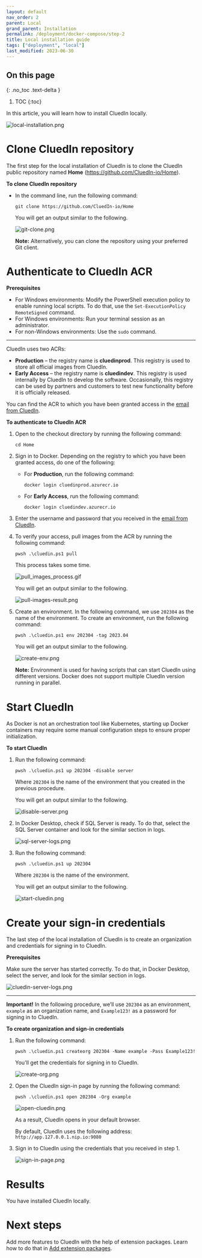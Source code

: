 ```yaml
---
layout: default
nav_order: 2
parent: Local
grand_parent: Installation
permalink: /deployment/docker-compose/step-2
title: Local installation guide
tags: ["deployment", "local"]
last_modified: 2023-06-30
---
```

## On this page
{: .no_toc .text-delta }
1. TOC
{:toc}

In this article, you will learn how to install CluedIn locally.

![local-installation.png](../../assets/images/local-install/local-installation.png)

# Clone CluedIn repository

The first step for the local installation of CluedIn is to clone the CluedIn public repository named **Home** (https://github.com/CluedIn-io/Home).

**To clone CluedIn repository**

- In the command line, run the following command:

    `git clone https://github.com/CluedIn-io/Home`

    You will get an output similar to the following.

    ![git-clone.png](../../assets/images/local-install/git-clone.png)

    **Note:** Alternatively, you can clone the repository using your preferred Git client.

# Authenticate to CluedIn ACR

**Prerequisites**

- For Windows environments: Modify the PowerShell execution policy to enable running local scripts. To do that, use the `Set-ExecutionPolicy RemoteSigned` command.
- For Windows environments: Run your terminal session as an administrator.
- For non-Windows environments: Use the `sudo` command.

<hr>

CluedIn uses two ACRs:

- **Production** – the registry name is **cluedinprod**. This registry is used to store all official images from CluedIn.
- **Early Access** – the registry name is **cluedindev**. This registry is used internally by CluedIn to develop the software. Occasionally, this registry can be used by partners and customers to test new functionality before it is officially released.

You can find the ACR to which you have been granted access in the <a href="/deployment/docker-compose/step-1#get-access-to-CluedIn-container-registry">email from CluedIn</a>.

**To authenticate to CluedIn ACR**

1. Open to the checkout directory by running the following command:

    `cd Home`

1. Sign in to Docker. Depending on the registry to which you have been granted access, do one of the following:

    - For **Production**, run the following command:

        `docker login cluedinprod.azurecr.io`

    - For **Early Access**, run the following command:

        `docker login cluedindev.azurecr.io`

1. Enter the username and password that you received in the <a href="/deployment/docker-compose/step-1#get-access-to-CluedIn-container-registry">email from CluedIn</a>.

1. To verify your access, pull images from the ACR by running the following command:

    `pwsh .\cluedin.ps1 pull`

    This process takes some time.

    ![pull_images_process.gif](../../assets/images/local-install/pull_images_process.gif)

    You will get an output similar to the following.

    ![pull-images-result.png](../../assets/images/local-install/pull-images-result.png)

1. Create an environment. In the following command, we use `202304` as the name of the environment. To create an environment, run the following command:

    `pwsh .\cluedin.ps1 env 202304 -tag 2023.04`

    You will get an output similar to the following.

    ![create-env.png](../../assets/images/local-install/create-env.png)

    **Note:** Environment is used for having scripts that can start CluedIn using different versions. Docker does not support multiple CluedIn version running in parallel.

# Start CluedIn

As Docker is not an orchestration tool like Kubernetes, starting up Docker containers may require some manual configuration steps to ensure proper initialization.

**To start CluedIn**

1. Run the following command:

    `pwsh .\cluedin.ps1 up 202304 -disable server`

    Where `202304` is the name of the environment that you created in the previous procedure.

    You will get an output similar to the following.

    ![disable-server.png](../../assets/images/local-install/disable-server.png)

1. In Docker Desktop, check if SQL Server is ready. To do that, select the SQL Server container and look for the similar section in logs.

    ![sql-server-logs.png](../../assets/images/local-install/sql-server-logs.png)

1. Run the following command:

   `pwsh .\cluedin.ps1 up 202304`

    Where `202304` is the name of the environment.

    You will get an output similar to the following.

    ![start-cluedin.png](../../assets/images/local-install/start-cluedin.png)

# Create your sign-in credentials

The last step of the local installation of CluedIn is to create an organization and credentials for signing in to CluedIn.

**Prerequisites**

Make sure the server has started correctly. To do that, in Docker Desktop, select the server, and look for the similar section in logs.

![cluedin-server-logs.png](../../assets/images/local-install/cluedin-server-logs.png)

<hr>

**Important!** In the following procedure, we’ll use `202304` as an environment, `example` as an organization name, and `Example123!` as a password for signing in to CluedIn.

**To create organization and sign-in credentials**

1. Run the following command:

    `pwsh .\cluedin.ps1 createorg 202304 -Name example -Pass Example123!`

    You'll get the credentials for signing in to CluedIn.

    ![create-org.png](../../assets/images/local-install/create-org.png)

1. Open the CluedIn sign-in page by running the following command:

    `pwsh .\cluedin.ps1 open 202304 -Org example`

    ![open-cluedin.png](../../assets/images/local-install/open-cluedin.png)

    As a result, CluedIn opens in your default browser.   

    By default, CluedIn uses the following address: `http://app.127.0.0.1.nip.io:9080`

1. Sign in to CluedIn using the credentials that you received in step 1.

    ![sign-in-page.png](../../assets/images/local-install/sign-in-page.png)

# Results

You have installed CluedIn locally.

# Next steps

Add more features to CluedIn with the help of extension packages. Learn how to do that in [Add extension packages](/deployment/docker-compose/step-3).